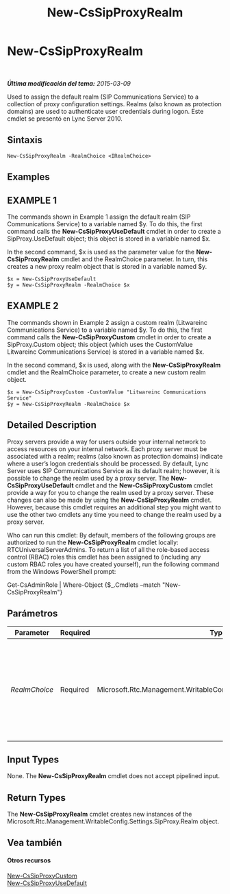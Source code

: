 ﻿---
title: New-CsSipProxyRealm
TOCTitle: New-CsSipProxyRealm
ms:assetid: fedf9c71-5a23-4818-9f98-db5008a2ba74
ms:mtpsurl: https://technet.microsoft.com/es-es/library/Gg413084(v=OCS.15)
ms:contentKeyID: 48277278
ms.date: 01/07/2017
mtps_version: v=OCS.15
ms.translationtype: HT
---

# New-CsSipProxyRealm

 

_**Última modificación del tema:** 2015-03-09_

Used to assign the default realm (SIP Communications Service) to a collection of proxy configuration settings. Realms (also known as protection domains) are used to authenticate user credentials during logon. Este cmdlet se presentó en Lync Server 2010.

## Sintaxis

    New-CsSipProxyRealm -RealmChoice <IRealmChoice>

## Examples

## EXAMPLE 1

The commands shown in Example 1 assign the default realm (SIP Communications Service) to a variable named $y. To do this, the first command calls the **New-CsSipProxyUseDefault** cmdlet in order to create a SipProxy.UseDefault object; this object is stored in a variable named $x.

In the second command, $x is used as the parameter value for the **New-CsSipProxyRealm** cmdlet and the RealmChoice parameter. In turn, this creates a new proxy realm object that is stored in a variable named $y.

    $x = New-CsSipProxyUseDefault
    $y = New-CsSipProxyRealm -RealmChoice $x

## EXAMPLE 2

The commands shown in Example 2 assign a custom realm (Litwareinc Communications Service) to a variable named $y. To do this, the first command calls the **New-CsSipProxyCustom** cmdlet in order to create a SipProxy.Custom object; this object (which uses the CustomValue Litwareinc Communications Service) is stored in a variable named $x.

In the second command, $x is used, along with the **New-CsSipProxyRealm** cmdlet and the RealmChoice parameter, to create a new custom realm object.

    $x = New-CsSipProxyCustom -CustomValue "Litwareinc Communications Service"
    $y = New-CsSipProxyRealm -RealmChoice $x

## Detailed Description

Proxy servers provide a way for users outside your internal network to access resources on your internal network. Each proxy server must be associated with a realm; realms (also known as protection domains) indicate where a user’s logon credentials should be processed. By default, Lync Server uses SIP Communications Service as its default realm; however, it is possible to change the realm used by a proxy server. The **New-CsSipProxyUseDefault** cmdlet and the **New-CsSipProxyCustom** cmdlet provide a way for you to change the realm used by a proxy server. These changes can also be made by using the **New-CsSipProxyRealm** cmdlet. However, because this cmdlet requires an additional step you might want to use the other two cmdlets any time you need to change the realm used by a proxy server.

Who can run this cmdlet: By default, members of the following groups are authorized to run the **New-CsSipProxyRealm** cmdlet locally: RTCUniversalServerAdmins. To return a list of all the role-based access control (RBAC) roles this cmdlet has been assigned to (including any custom RBAC roles you have created yourself), run the following command from the Windows PowerShell prompt:

Get-CsAdminRole | Where-Object {$\_.Cmdlets –match "New-CsSipProxyRealm"}

## Parámetros


<table>
<colgroup>
<col style="width: 25%" />
<col style="width: 25%" />
<col style="width: 25%" />
<col style="width: 25%" />
</colgroup>
<thead>
<tr class="header">
<th>Parameter</th>
<th>Required</th>
<th>Type</th>
<th>Description</th>
</tr>
</thead>
<tbody>
<tr class="odd">
<td><p><em>RealmChoice</em></p></td>
<td><p>Required</p></td>
<td><p>Microsoft.Rtc.Management.WritableConfig.Settings.SipProxy.IRealmChoice</p></td>
<td><p>Object representing the realm to be used by a proxy server. The RealmChoice must be created by using either the <strong>New-CsSipProxyUseDefault</strong> or the <strong>New-CsSipProxyCustom</strong> cmdlet.</p></td>
</tr>
</tbody>
</table>


## Input Types

None. The **New-CsSipProxyRealm** cmdlet does not accept pipelined input.

## Return Types

The **New-CsSipProxyRealm** cmdlet creates new instances of the Microsoft.Rtc.Management.WritableConfig.Settings.SipProxy.Realm object.

## Vea también

#### Otros recursos

[New-CsSipProxyCustom](new-cssipproxycustom.md)  
[New-CsSipProxyUseDefault](new-cssipproxyusedefault.md)

